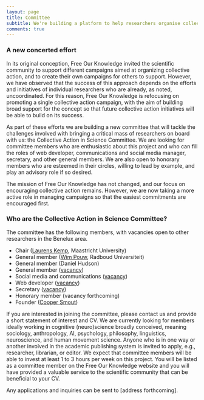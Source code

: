 ```yaml
---
layout: page
title: Committee
subtitle: We're building a platform to help researchers organise collective action in support of open and reproducible research practices
comments: true
---
```


### A new concerted effort
In its original conception, Free Our Knowledge invited the scientific community to support different campaigns aimed at organizing collective action, and to create their own campaigns for others to support. However, we have observed that the success of this approach depends on the efforts and initiatives of individual researchers who are already, as noted, uncoordinated. For this reason, Free Our Knowledge is refocusing on promoting a single collective action campaign, with the aim of building broad support for the concept so that future collective action initiatives will be able to build on its success.

As part of these efforts we are building a new committee that will tackle the challenges involved with bringing a critical mass of researchers on board with us: the Collective Action in Science Committee. We are looking for committee members who are enthusiastic about this project and who can fill the roles of web developer, communications and social media manager, secretary, and other general members. We are also open to honorary members who are esteemed in their circles, willing to lead by example, and play an advisory role if so desired.

The mission of Free Our Knowledge has not changed, and our focus on encouraging collective action remains. However, we are now taking a more active role in managing campaigns so that the easiest commitments are encouraged first.

### Who are the Collective Action in Science Committee?
The committee has the following members, with vacancies open to other researchers in the Benelux area.

* Chair ([Laurens Kemp](https://www.maastrichtuniversity.nl/nl/lt-kemp), Maastricht University)
* General member ([Wim Pouw](https://wimpouw.com/), Radboud Universiteit)
* General member (Daniel Hudson)
* General member ([vacancy](..\documents\VacancyCommittee.pdf))
* Social media and communications ([vacancy](https://freeourknowledge.org/documents/VacancyCommittee.pdf))
* Web developer ([vacancy](https://freeourknowledge.org/documents/VacancyCommittee.pdf))
* Secretary ([vacancy](https://freeourknowledge.org/documents/VacancyCommittee.pdf))
* Honorary member (vacancy forthcoming)
* Founder ([Cooper Smout](https://coopersmout.com/))

If you are interested in joining the committee, please contact us and provide a short statement of interest and CV. We are currently looking for members ideally working in cognitive (neuro)science broadly conceived, meaning sociology, anthropology, AI, psychology, philosophy, linguistics, neuroscience, and human movement science. Anyone who is in one way or another involved in the academic publishing system is invited to apply, e.g., researcher, librarian, or editor. We expect that committee members will be able to invest at least 1 to 3 hours per week on this project. You will be listed as a committee member on the Free Our Knowledge website and you will have provided a valuable service to the scientific community that can be beneficial to your CV.

Any applications and inquiries can be sent to [address forthcoming].
